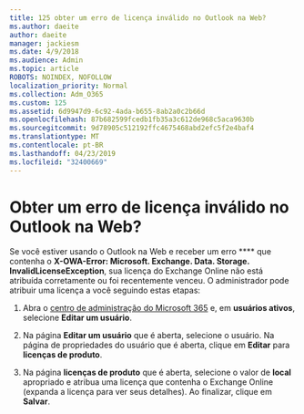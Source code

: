 ```yaml
---
title: 125 obter um erro de licença inválido no Outlook na Web?
ms.author: daeite
author: daeite
manager: jackiesm
ms.date: 4/9/2018
ms.audience: Admin
ms.topic: article
ROBOTS: NOINDEX, NOFOLLOW
localization_priority: Normal
ms.collection: Adm_O365
ms.custom: 125
ms.assetid: 6d9947d9-6c92-4ada-b655-8ab2a0c2b66d
ms.openlocfilehash: 87b682599fcedb1fb35a3c612de968c5aca9630b
ms.sourcegitcommit: 9d78905c512192ffc4675468abd2efc5f2e4baf4
ms.translationtype: MT
ms.contentlocale: pt-BR
ms.lasthandoff: 04/23/2019
ms.locfileid: "32400669"
---
```

# <a name="getting-an-invalid-license-error-in-outlook-on-the-web"></a>Obter um erro de licença inválido no Outlook na Web?

Se você estiver usando o Outlook na Web e receber um erro **** que contenha o **X-OWA-Error: Microsoft. Exchange. Data. Storage. InvalidLicenseException**, sua licença do Exchange Online não está atribuída corretamente ou foi recentemente venceu. O administrador pode atribuir uma licença a você seguindo estas etapas:
  
1. Abra o [centro de administração do Microsoft 365](https://portal.office.com/adminportal/home#/homepage) e, em **usuários ativos**, selecione **Editar um usuário**.
    
2. Na página **Editar um usuário** que é aberta, selecione o usuário. Na página de propriedades do usuário que é aberta, clique em **Editar** para **licenças de produto**.
    
3. Na página **licenças de produto** que é aberta, selecione o valor de **local** apropriado e atribua uma licença que contenha o Exchange Online (expanda a licença para ver seus detalhes). Ao finalizar, clique em **Salvar**.
    

